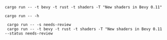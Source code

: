 ```console
cargo run -- -t bevy -t rust -t shaders -T "New shaders in Bevy 0.11"
```

```console
cargo run -- -h
```

```console
 cargo run -- -s needs-review
 cargo run -- -t bevy -t rust -t shaders -T "New shaders in Bevy 0.11 --status needs-review
```
